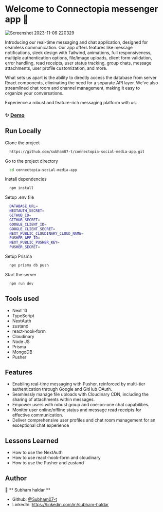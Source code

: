 
# Welcome to Connectopia messenger app 👋
![Screenshot 2023-11-06 220329](https://github.com/subham07-t/campus-keeper-UMS-app/assets/82716446/c152a814-4c66-463e-84d1-d200894dbf7e)

Introducing our real-time messaging and chat application, designed for seamless communication. Our app offers features like message notifications, sleek design with Tailwind, animations, full responsiveness, multiple authentication options, file/image uploads, client form validation, error handling, read receipts, user status tracking, group chats, message attachments, user profile customization, and more.

What sets us apart is the ability to directly access the database from server React components, eliminating the need for a separate API layer. We've also streamlined chat room and channel management, making it easy to organize your conversations.

Experience a robust and feature-rich messaging platform with us.


### ✨ [Demo](https://connectopia-social-media-app.vercel.app)


## Run Locally

Clone the project

```sh
  https://github.com/subham07-t/connectopia-social-media-app.git
```

Go to the project directory

```sh
  cd connectopia-social-media-app
```

Install dependencies

```sh
  npm install
```

Setup .env file

```sh
  DATABASE_URL=
  NEXTAUTH_SECRET=
  GITHUB_ID=
  GITHUB_SECRET=
  GOOGLE_CLIENT_ID=
  GOOGLE_CLIENT_SECRET=
  NEXT_PUBLIC_CLOUDINARY_CLOUD_NAME=
  PUSHER_APP_ID=
  NEXT_PUBLIC_PUSHER_KEY=
  PUSHER_SECRET=
```

Setup Prisma

```sh
  npx prisma db push
```

Start the server

```sh
  npm run dev
```


## Tools used

- Next 13
- TypeScript
- NextAuth
- zustand
- react-hook-form
- Cloudinary
- Node JS
- Prisma
- MongoDB
- Pusher

## Features

- Enabling real-time messaging with Pusher, reinforced by multi-tier authentication through Google and GitHub OAuth.
- Seamlessly manage file uploads with Cloudinary CDN, including the sharing of attachments within messages.
- Empower users with robust group and one-on-one chat capabilities.
- Monitor user online/offline status and message read receipts for effective communication.
-   Deliver comprehensive user profiles and chat room management for an exceptional chat experience
  
## Lessons Learned

- How to use the NextAuth
- How to use react-hook-form and cloudinary
- How to use the Pusher and zustand  


## Author

👤 ** Subham haldar  **

* Github: [@Subham07-t   ](https://github.com/Subham07-t   )
* LinkedIn: https://linkedin.com/in/subham-haldar

